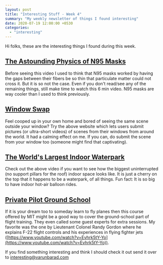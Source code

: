 ```yaml
---
layout: post
title: "Interesting Stuff - Week 4"
summary: "My weekly newsletter of things I found interesting"
date: 2020-07-19 12:00:00 +0530
categories:
  - "interesting"
---
```


Hi folks, these are the interesting things I found during this week.

## [The Astounding Physics of N95 Masks](https://www.youtube.com/watch?v=eAdanPfQdCA)

Before seeing this video I used to think that N95 masks worked by having the gaps between their fibers be so thin that particulate matter could not cross it. But it is so not the case. Even if you don't read/see any of the remaining things, still make time to watch this 6 min video. N95 masks are way cooler than I used to think previously.

## [Window Swap](https://window-swap.com/)

Feel cooped up in your own home and bored of seeing the same scene outside your window? Try the above website which lets users submit pictures (or ultra-short videos) of scenes from their windows from around the world. It had a calming effect on me. If you can, do submit the scene from your window too (someone might find that captivating).

## [The World's Largest Indoor Waterpark](https://www.youtube.com/watch?v=0Sz55gmNUaI)

Check out the above video if you want to see how the biggest uninterrupted (no support pillars for the roof) indoor space looks like. It is just a cherry on the top that it happens to be a waterpark, of all things. Fun fact: It is so big to have indoor hot-air balloon rides.

## [Private Pilot Ground School](https://ocw.mit.edu/courses/aeronautics-and-astronautics/16-687-private-pilot-ground-school-january-iap-2019/)

If it is your dream too to someday learn to fly planes then this course offered by MIT might be a good way to cover the ground-school part of flight training. They even called some guest experts for extra sessions. My favorite was the one by Lieutenant Colonel Randy Gordon where he explains F-22 flight controls and his experiences in flying fighter jets ([https://www.youtube.com/watch?v=Evhrk5tY-Yo](https://www.youtube.com/watch?v=Evhrk5tY-Yo)).

If you find something interesting and think I should check it out send it over to [interesting@varunbarad.com](mailto:interesting@varunbarad.com)
